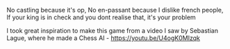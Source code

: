 No castling because it's op,
No en-passant because I dislike french people,
If your king is in check and you dont realise that, it's your problem

I took great inspiration to make this game from a video I saw by Sebastian Lague, where he made a Chess AI - https://youtu.be/U4ogK0MIzqk

